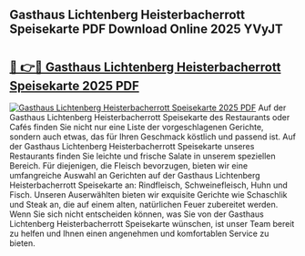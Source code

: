 ## Gasthaus Lichtenberg Heisterbacherrott Speisekarte PDF Download Online 2025 YVyJT

# <h2><a href="http://gca7w6.nevu.top/?p=Gasthaus+Lichtenberg+Heisterbacherrott+Speisekarte">🔗 👉🔴 Gasthaus Lichtenberg Heisterbacherrott Speisekarte 2025 PDF</a></h2>

[![Gasthaus Lichtenberg Heisterbacherrott Speisekarte 2025 PDF](https://i.imgur.com/dBaPXMq.png)](http://gca7w6.nevu.top/?p=Gasthaus+Lichtenberg+Heisterbacherrott+Speisekarte)
Auf der Gasthaus Lichtenberg Heisterbacherrott Speisekarte des Restaurants oder Cafés finden Sie nicht nur eine Liste der vorgeschlagenen Gerichte, sondern auch etwas, das für Ihren Geschmack köstlich und passend ist. Auf der Gasthaus Lichtenberg Heisterbacherrott Speisekarte unseres Restaurants finden Sie leichte und frische Salate in unserem speziellen Bereich. Für diejenigen, die Fleisch bevorzugen, bieten wir eine umfangreiche Auswahl an Gerichten auf der Gasthaus Lichtenberg Heisterbacherrott Speisekarte an: Rindfleisch, Schweinefleisch, Huhn und Fisch. Unseren Auserwählten bieten wir exquisite Gerichte wie Schaschlik und Steak an, die auf einem alten, natürlichen Feuer zubereitet werden. Wenn Sie sich nicht entscheiden können, was Sie von der Gasthaus Lichtenberg Heisterbacherrott Speisekarte wünschen, ist unser Team bereit zu helfen und Ihnen einen angenehmen und komfortablen Service zu bieten.
